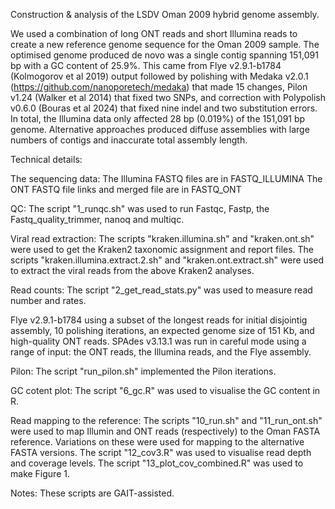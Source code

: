 Construction & analysis of the LSDV Oman 2009 hybrid genome assembly.

We used a combination of long ONT reads and short Illumina reads to create a new reference genome sequence for the Oman 2009 sample. The optimised genome produced de novo was a single contig spanning 151,091 bp with a GC content of 25.9%. This came from Flye v2.9.1-b1784 (Kolmogorov et al 2019) output followed by polishing with Medaka v2.0.1 (https://github.com/nanoporetech/medaka) that made 15 changes, Pilon v1.24 (Walker et al 2014) that fixed two SNPs, and correction with Polypolish v0.6.0 (Bouras et al 2024) that fixed nine indel and two substitution errors. In total, the Illumina data only affected 28 bp (0.019%) of the 151,091 bp genome. Alternative approaches produced diffuse assemblies with large numbers of contigs and inaccurate total assembly length.

Technical details:

The sequencing data:
The Illumina FASTQ files are in FASTQ_ILLUMINA
The ONT FASTQ file links and merged file are in FASTQ_ONT

QC:
The script "1_runqc.sh" was used to run Fastqc, Fastp, the Fastq_quality_trimmer, nanoq and multiqc.

Viral read extraction:
The scripts "kraken.illumina.sh" and "kraken.ont.sh" were used to get the Kraken2 taxonomic assignment and report files.
The scripts "kraken.illumina.extract.2.sh" and "kraken.ont.extract.sh" were used to extract the viral reads from the above Kraken2 analyses.

Read counts:
The script "2_get_read_stats.py" was used to measure read number and rates.

Flye v2.9.1-b1784 using a subset of the longest reads for initial disjointig assembly, 10 polishing iterations, an expected genome size of 151 Kb, and high-quality ONT reads.
SPAdes v3.13.1 was run in careful mode using a range of input: the ONT reads, the Illumina reads, and the Flye assembly. 

Pilon:
The script "run_pilon.sh" implemented the Pilon iterations.

GC cotent plot:
The script "6_gc.R" was used to visualise the GC content in R.

Read mapping to the reference:
The scripts "10_run.sh" and "11_run_ont.sh" were used to map Illumin and ONT reads (respectively) to the Oman FASTA reference. Variations on these were used for mapping to the alternative FASTA versions.
The script "12_cov3.R" was used to visualise read depth and coverage levels.
The script "13_plot_cov_combined.R" was used to make Figure 1.

Notes:
These scripts are GAIT-assisted.